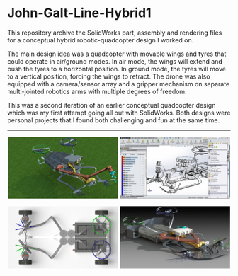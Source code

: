 <h1>John-Galt-Line-Hybrid1</h1>

<p>This repository archive the SolidWorks part, assembly and rendering files for a conceptual hybrid robotic-quadcopter design I worked on.</p>

<p>The main design idea was a quadcopter with movable wings and tyres that could operate in air/ground modes. In air mode, the wings will extend and push the tyres to a horizontal position. In ground mode, the tyres will move to a vertical position, forcing the wings to retract. The drone was also equipped with a camera/sensor array and a gripper mechanism on separate multi-jointed robotics arms with multiple degrees of freedom.</p>

<p>This was a second iteration of an earlier conceptual quadcopter design which was my first attempt going all out with SolidWorks. Both designs were personal projects that I found both challenging and fun at the same time.</p>

<hr>

<p float="center" align="middle">
 <img src="./media/JGL_H1_05.JPG" width="49.5%"/>  <img src="./media/Screenshot (128).png" width="49.5%" />
</p>

<p float="center" align="middle">
  <img src="./media/JGL_H1_01.JPG" width="49.5%" />  <img src="./media/JGL_H1_07.JPG" width="49.5%" />
</p>
